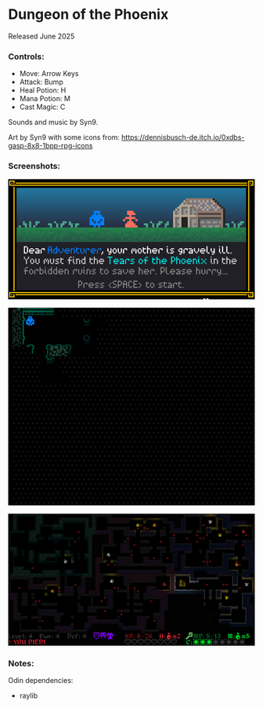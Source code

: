 # Dungeon of the Phoenix

Released June 2025

### Controls:
- Move: Arrow Keys
- Attack: Bump
- Heal Potion: H
- Mana Potion: M
- Cast Magic: C

Sounds and music by Syn9.

Art by Syn9 with some icons from:
https://dennisbusch-de.itch.io/0xdbs-gasp-8x8-1bpp-rpg-icons

### Screenshots:
![](https://github.com/Syn-Nine/odin-mini-games/blob/main/2d-games/phoenix/screenshots/intro.png)

![](https://github.com/Syn-Nine/odin-mini-games/blob/main/2d-games/phoenix/screenshots/phoenix-6.gif)

![](https://github.com/Syn-Nine/odin-mini-games/blob/main/2d-games/phoenix/screenshots/shot-7.png)


### Notes:

Odin dependencies:
- raylib
